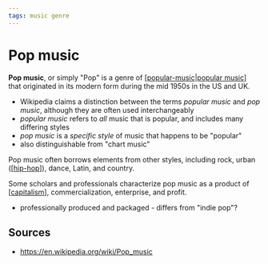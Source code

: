 ```yaml
---
tags: music genre
---
```


# Pop music

**Pop music**, or simply "Pop" is a genre of [[popular-music|popular music]] that originated in its modern form during the mid 1950s in the US and UK.

- Wikipedia claims a distinction between the terms _popular music_ and _pop music_, although they are often used interchangeably
- _popular music_ refers to _all_ music that is popular, and includes many differing styles
- _pop music_ is a _specific style_ of music that happens to be "popular"
- also distinguishable from "chart music"

Pop music often borrows elements from other styles, including rock, urban ([[hip-hop]]), dance, Latin, and country.

Some scholars and professionals characterize pop music as a product of [[capitalism]], commercialization, enterprise, and profit.

- professionally produced and packaged - differs from "indie pop"?

## Sources

- <https://en.wikipedia.org/wiki/Pop_music>

[//begin]: # "Autogenerated link references for markdown compatibility"
[popular-music|popular music]: popular-music "Popular music"
[hip-hop]: hip-hop "Hip hop"
[capitalism]: capitalism "Capitalism"
[//end]: # "Autogenerated link references"

